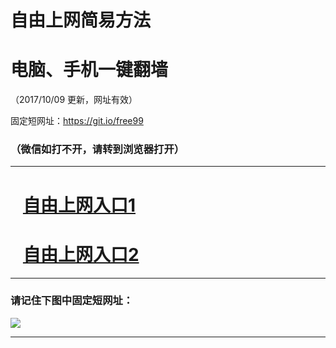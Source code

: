 ﻿# 自由上网简易方法

# 电脑、手机一键翻墙

（2017/10/09 更新，网址有效）

固定短网址：https://git.io/free99

### （微信如打不开，请转到浏览器打开）


***





# &nbsp;&nbsp; <a href="http://ft806531666.fwq-tz-1001.info/fwqtz01.html?t=10090011161 " target="_blank">自由上网入口1</a>
# &nbsp;&nbsp; <a href="http://ft2552820101.fwq-tz-1002.info/fwqtz02.html?t=10090019392 " target="_blank">自由上网入口2</a>
***

### 请记住下图中固定短网址：

<img src="https://s3-us-west-2.amazonaws.com/fwq-1001/yjfq-20170905okok.png" /> 


***

